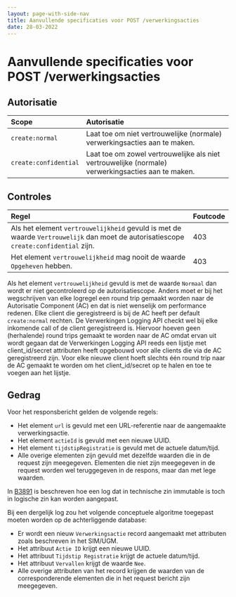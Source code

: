 ```yaml
---
layout: page-with-side-nav
title: Aanvullende specificaties voor POST /verwerkingsacties
date: 28-03-2022
---
```


# Aanvullende specificaties voor POST /verwerkingsacties

## Autorisatie

| Scope | Autorisatie | 
| :---- | :---- |
| `create:normal` | Laat toe om niet vertrouwelijke (normale) verwerkingsacties aan te maken. |
| `create:confidential` | Laat toe om zowel vertrouwelijke als niet vertrouwelijke (normale) verwerkingsacties aan te maken. |

## Controles

| Regel | Foutcode |
| :---- | :---- |
| Als het element `vertrouwelijkheid` gevuld is met de waarde `Vertrouwelijk` dan moet de autorisatiescope `create:confidential` zijn. | 403 |
| Het element `vertrouwelijkheid` mag nooit de waarde `Opgeheven` hebben. | 403 |

Als het element `vertrouwelijkheid` gevuld is met de waarde `Normaal` dan wordt er niet gecontroleerd op de autorisatiescope. Anders moet er bij het wegschrijven van elke logregel een round trip gemaakt worden naar de Autorisatie Component (AC) en dat is niet wenselijk om performance redenen. Elke client die geregistreerd is bij de AC heeft per default `create:normal` rechten. De Verwerkingen Logging API checkt wel bij elke inkomende call of de client geregistreerd is. Hiervoor hoeven geen (herhalende) round trips gemaakt te worden naar de AC omdat ervan uit wordt gegaan dat de Verwerkingen Logging API reeds een lijstje met client_id/secret attributen heeft opgebouwd voor alle clients die via de AC geregistreerd zijn. Voor elke nieuwe client hoeft slechts één round trip naar de AC gemaakt te worden om het client_id/secret op te halen en toe te voegen aan het lijstje.

## Gedrag
Voor het responsbericht gelden de volgende regels:
* Het element `url` is gevuld met een URL-referentie naar de aangemaakte verwerkingsactie.
* Het element `actieId` is gevuld met een nieuwe UUID.
* Het element `tijdstipRegistratie` is gevuld met de actuele datum/tijd.
* Alle overige elementen zijn gevuld met dezelfde waarden die in de request zijn meegegeven. Elementen die niet zijn meegegeven in de request worden wel teruggegeven in de respons, maar dan met lege waarden.

In [B3891](../achtergronddocumentatie/ontwerp/artefacten/3891.md) is beschreven hoe een log dat in technische zin immutable is toch in logische zin kan worden aangepast.

Bij een dergelijk log zou het volgende conceptuele algoritme toegepast moeten worden op de achterliggende database:
* Er wordt een nieuw `Verwerkingsactie` record aangemaakt met attributen zoals beschreven in het SIM/UGM.
* Het attribuut `Actie ID` krijgt een nieuwe UUID.
* Het attribuut `Tijdstip Registratie` krijgt de actuele datum/tijd.
* Het attribuut `Vervallen` krijgt de waarde `Nee`.
* Alle overige attributen van het record krijgen de waarden van de corresponderende elementen die in het request bericht zijn meegegeven.
